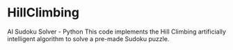 # HillClimbing
AI Sudoku Solver - Python
This code implements the Hill Climbing artificially intelligent algorithm to solve a pre-made Sudoku puzzle.
